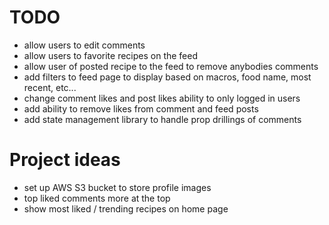 # TODO

- allow users to edit comments
- allow users to favorite recipes on the feed
- allow user of posted recipe to the feed to remove anybodies comments
- add filters to feed page to display based on macros, food name, most recent, etc...
- change comment likes and post likes ability to only logged in users
- add ability to remove likes from comment and feed posts
- add state management library to handle prop drillings of comments
# Project ideas

- set up AWS S3 bucket to store profile images
- top liked comments more at the top
- show most liked / trending recipes on home page
